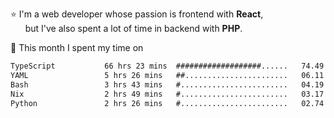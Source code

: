 ⭐ I'm a web developer whose passion is frontend with <b>React</b>,<br/>
&nbsp; &nbsp; &nbsp; but I've also spent a lot of time in backend with <b>PHP</b>.

📅 This month I spent my time on

<!--START_SECTION:waka-->

```txt
TypeScript           66 hrs 23 mins  ###################......   74.49 %
YAML                 5 hrs 26 mins   ##.......................   06.11 %
Bash                 3 hrs 43 mins   #........................   04.19 %
Nix                  2 hrs 49 mins   #........................   03.17 %
Python               2 hrs 26 mins   #........................   02.74 %
```

<!--END_SECTION:waka-->
